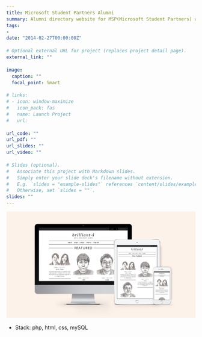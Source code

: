 ```yaml
---
title: Microsoft Student Partners Alumni
summary: Alumni directory website for MSP(Microsoft Student Partners) and ImagineCup students. This project includes print collaborated with Earth
tags:
- 
date: "2014-02-27T00:00:00Z"

# Optional external URL for project (replaces project detail page).
external_link: ""

image:
  caption: ""
  focal_point: Smart

# links:
# - icon: window-maximize
#   icon_pack: fas
#   name: Launch Project
#   url: 

url_code: ""
url_pdf: ""
url_slides: ""
url_video: ""

# Slides (optional).
#   Associate this project with Markdown slides.
#   Simply enter your slide deck's filename without extension.
#   E.g. `slides = "example-slides"` references `content/slides/example-slides.md`.
#   Otherwise, set `slides = ""`.
slides: ""
---
```


![alt text](brilliant-i.png)
- Stack: php, html, css, mySQL